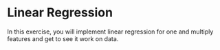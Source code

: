 # Linear Regression

In this exercise, you will implement linear regression for one and multiply features and get to see it work on data.
